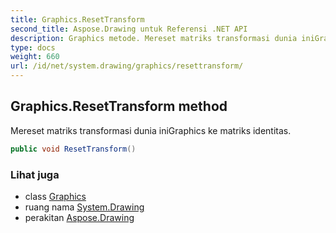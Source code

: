 ```yaml
---
title: Graphics.ResetTransform
second_title: Aspose.Drawing untuk Referensi .NET API
description: Graphics metode. Mereset matriks transformasi dunia iniGraphics ke matriks identitas.
type: docs
weight: 660
url: /id/net/system.drawing/graphics/resettransform/
---
```

## Graphics.ResetTransform method

Mereset matriks transformasi dunia iniGraphics ke matriks identitas.

```csharp
public void ResetTransform()
```

### Lihat juga

* class [Graphics](../)
* ruang nama [System.Drawing](../../graphics/)
* perakitan [Aspose.Drawing](../../../)


